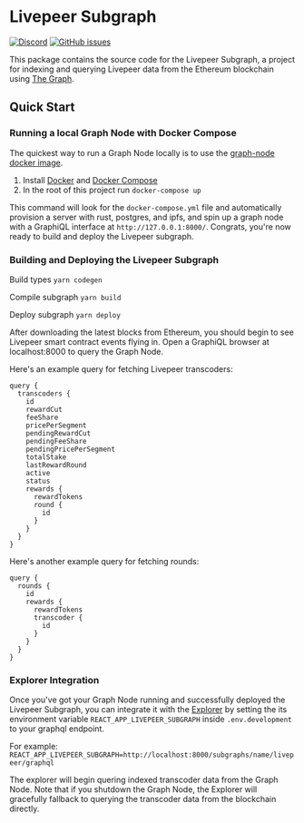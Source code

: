 # Livepeer Subgraph

[![Discord](https://img.shields.io/discord/423160867534929930.svg?style=flat-square)](https://discord.gg/7wRSUGX)
[![GitHub issues](https://img.shields.io/github/issues/livepeer/livepeerjs/subgraph.svg?style=flat-square)](https://github.com/livepeer/livepeerjs/labels/subgraph)

This package contains the source code for the Livepeer Subgraph, a project for
indexing and querying Livepeer data from the Ethereum blockchain using [The Graph](https://thegraph.com).

## Quick Start

### Running a local Graph Node with Docker Compose

The quickest way to run a Graph Node locally is to use the
[graph-node docker image](https://hub.docker.com/r/graphprotocol/graph-node/).

1. Install [Docker](https://docs.docker.com) and [Docker Compose](https://docs.docker.com/compose/install/)
2. In the root of this project run `docker-compose up`

This command will look for the `docker-compose.yml` file and automatically provision a server with rust, postgres, and ipfs, and
spin up a graph node with a GraphiQL interface at `http://127.0.0.1:8000/`.
Congrats, you're now ready to build and deploy the Livepeer subgraph.

### Building and Deploying the Livepeer Subgraph

Build types
`yarn codegen`

Compile subgraph
`yarn build`

Deploy subgraph
`yarn deploy`

After downloading the latest blocks from Ethereum, you should begin to see
Livepeer smart contract events flying in. Open a GraphiQL browser at
localhost:8000 to query the Graph Node.

Here's an example query for fetching Livepeer transcoders:

```
query {
  transcoders {
    id
    rewardCut
    feeShare
    pricePerSegment
    pendingRewardCut
    pendingFeeShare
    pendingPricePerSegment
    totalStake
    lastRewardRound
    active
    status
    rewards {
      rewardTokens
      round {
        id
      }
    }
  }
}
```

Here's another example query for fetching rounds:

```
query {
  rounds {
    id
    rewards {
      rewardTokens
      transcoder {
        id
      }
    }
  }
}
```

### Explorer Integration

Once you've got your Graph Node running and successfully deployed the Livepeer
Subgraph, you can integrate it with the [Explorer](https://github.com/livepeer/livepeerjs/tree/master/packages/explorer) by setting the
its environment variable `REACT_APP_LIVEPEER_SUBGRAPH` inside `.env.development` to
your graphql endpoint.

For example:
`REACT_APP_LIVEPEER_SUBGRAPH=http://localhost:8000/subgraphs/name/livepeer/graphql`

The explorer will begin quering indexed transcoder data from the Graph Node.
Note that if you shutdown the Graph Node, the Explorer will gracefully fallback
to querying the transcoder data from the blockchain directly.
